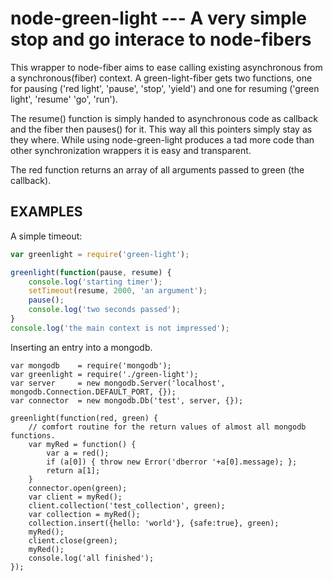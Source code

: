 node-green-light --- A very simple stop and go interace to node-fibers
======================================================================

This wrapper to node-fiber aims to ease calling existing asynchronous 
from a synchronous(fiber) context. A green-light-fiber gets two functions, 
one for pausing ('red light', 'pause', 'stop', 'yield') and one for resuming 
('green light', 'resume' 'go', 'run'). 

The resume() function is simply handed to asynchronous code as callback and 
the fiber then pauses() for it. This way all this pointers simply stay as 
they where. While using node-green-light produces a tad more code than other
synchronization wrappers it is easy and transparent.

The red function returns an array of all arguments passed to green (the callback).

EXAMPLES
--------
A simple timeout:

```javascript
var greenlight = require('green-light');

greenlight(function(pause, resume) {
	console.log('starting timer');
	setTimeout(resume, 2000, 'an argument'); 
	pause();
	console.log('two seconds passed');
}
console.log('the main context is not impressed');
```

Inserting an entry into a mongodb.

```
var mongodb    = require('mongodb');
var greenlight = require('./green-light');
var server     = new mongodb.Server('localhost', mongodb.Connection.DEFAULT_PORT, {});
var connector  = new mongodb.Db('test', server, {});

greenlight(function(red, green) {
	// comfort routine for the return values of almost all mongodb functions.
	var myRed = function() {
		var a = red();
		if (a[0]) { throw new Error('dberror '+a[0].message); };
		return a[1];
	}
	connector.open(green);
	var client = myRed();
	client.collection('test_collection', green);
	var collection = myRed();
	collection.insert({hello: 'world'}, {safe:true}, green);
	myRed();
	client.close(green);
	myRed();
	console.log('all finished');
});
```
